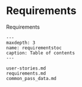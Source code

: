# Requirements

Requirements



```{toctree}
---
maxdepth: 3
name: requirementstoc
caption: Table of contents
---

user-stories.md
requirements.md
common_pass_data.md

```
